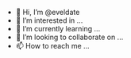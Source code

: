 - 👋 Hi, I’m @eveldate
- 👀 I’m interested in ...
- 🌱 I’m currently learning ...
- 💞️ I’m looking to collaborate on ...
- 📫 How to reach me ...

<!---
eveldate/eveldate is a ✨ special ✨ repository because its `README.md` (this file) appears on your GitHub profile.
You can click the Preview link to take a look at your changes.
--->
